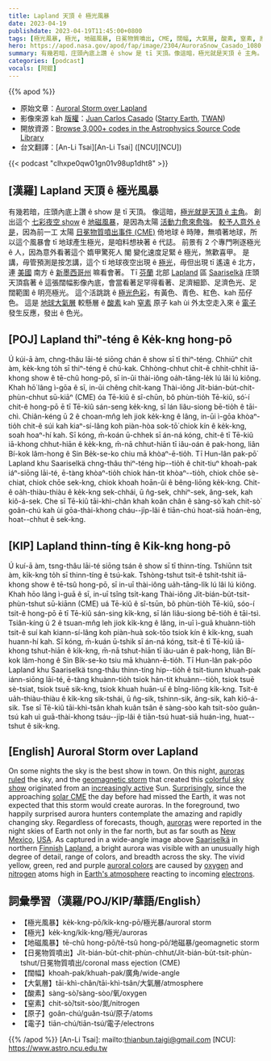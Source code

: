 ```yaml
---
title: Lapland 天頂 ê 極光風暴
date: 2023-04-19
publishdate: 2023-04-19T11:45:00+0800
tags: [極光風暴, 極光, 地磁風暴, 日冕物質噴出, CME, 闊幅, 大氣層, 酸素, 窒素, 原子, 電子]
hero: https://apod.nasa.gov/apod/fap/image/2304/AuroraSnow_Casado_1080.jpg
summary: 有幾若暗，庄頭內底上讚 ê show 是 tī 天頂。像這暗，極光就是天頂 ê 主角。
categories: [podcast]
vocals: [阿錕]
---
```


{{% apod %}}

- 原始文章：[Auroral Storm over Lapland](https://apod.nasa.gov/apod/ap230419.html)
- 影像來源 kah [版權][copyright]：[Juan Carlos Casado](https://www.twanight.org/casado) ([Starry Earth](https://www.flickr.com/photos/starryearth/albums/), [TWAN](https://www.twanight.org))
- 開放資源：[Browse 3,000+ codes in the Astrophysics Source Code Library](https://ascl.net/code/all)
- 台文翻譯：[An-Li Tsai][An-Li Tsai] ([NCU][NCU])

{{< podcast "clhxpe0qw01gn01v98up1dht8" >}}

## [漢羅] Lapland 天頂 ê 極光風暴
有幾若暗，庄頭內底上讚 ê show 是 tī 天頂。
像這暗，[極光就是天頂 ê 主角][auroras ruled]。
創出這个 [七彩夜空 show][colorful sky show] ê [地磁風暴][geomagnetic storm]，是因為太陽 [活動力愈來愈強][increasingly active]。
[較予人意外 ê 是][Surprisingly]，因為前一工 太陽 [日冕物質噴出事件 (CME)][solar CME] 倚地球 ê 時陣，無噴著地球，所以這个風暴會 tī 地球產生極光，是咱料想袂著 ê 代誌。
前景有 2 个專門咧逐極光 ê 人，因為意外看著這个 媠甲驚死人 閣 變化速度足緊 ê 極光，煞歡喜甲。
是講，毋管預測是按怎講，這个 tī 地球夜空出現 ê [極光][auroras]，毋但出現 tī 遙遠 ê 北方，連 [美國][USA] 南方 ê [新墨西哥州][New Mexico] 嘛看會著。
Tī [芬蘭][Finnish] 北部 [Lapland][Lapland] 區 [Saariselkä][Saariselkä] 庄頭 天頂翕著 ê 這張闊幅影像內底，會當看著足罕得看著、足濟細節、足濟色光、足闊範圍 ê 明亮極光。
這个活跳跳 ê [極光色彩][auroral colors]，有黃色、青色、紅色、kah 茄仔色。
這是 [地球大氣層][Earth's atmosphere] 較懸層 ê [酸素][oxygen] kah [窒素][nitrogen] 原子 kah ùi 外太空走入來 ê [電子][electrons] 發生反應，發出 ê 色光。

## [POJ] Lapland thiⁿ-téng ê Ke̍k-kng hong-pō
Ú kúi-ā àm, chng-thâu lāi-té siōng chán ê show sī tī thiⁿ-téng.
Chhiūⁿ chit àm, ke̍k-kng to̍h sī thiⁿ-téng ê chú-kak.
Chhòng-chhut chit-ê chhit-chhit iā-khong show ê tē-chû hong-pō, sī in-ūi thài-iông oa̍h-tāng-le̍k lú lâi lú kiông.
Khah hō͘ lâng ì-gōa ê sī, in-ūi chêng chi̍t-kang Thài-iông Ji̍t-bián-bu̍t-chit-phùn-chhut sū-kiāⁿ (CME) óa Tē-kiû ê sî-chūn, bô phùn-tio̍h Tē-kiû, só͘-í chit-ê hong-pō ē tī Tē-kiû sán-seng ke̍k-kng, sī lán liâu-siong bē-tio̍h ê tāi-chì.
Chiân-kéng ū 2 ê choan-mn̂g leh jiok ke̍k-kng ê lâng, in-ūi ì-gōa khòaⁿ-tio̍h chit-ê súi kah kiaⁿ-sí-lâng koh piàn-hòa sok-tō͘ chiok kín ê ke̍k-kng, soah hoaⁿ-hí kah.
Sī kóng, m̄-koán ū-chhek sī án-ná kóng, chit-ê tī Tē-kiû iā-khong chhut-hiān ê ke̍k-kng, m̄-nā chhut-hiān tī iâu-oán ê pak-hong, liân Bí-kok lâm-hong ê Sin Be̍k-se-ko chiu mā khòaⁿ-ē-tio̍h.
Tī Hun-lân pak-pō͘ Lapland khu Saariselkä chng-thâu thiⁿ-téng hip--tio̍h ê chit-tiuⁿ khoah-pak iáⁿ-siōng lāi-té, ē-tàng khòaⁿ-tio̍h chiok hán-tit khòaⁿ--tio̍h, chiok chōe sè-chiat, chiok chōe sek-kng, chiok khoah hoān-ûi ê bêng-liōng ke̍k-kng.
Chit-ê oa̍h-thiàu-thiàu ê ke̍k-kng sek-chhái, ū n̂g-sek, chhiⁿ-sek, âng-sek, kah kiô-á-sek.
Che sī Tē-kiû tāi-khì-chân khah koân chân ê sàng-sò͘ kah chit-sò͘ goân-chú kah ùi gōa-thài-khong cháu--ji̍p-lâi ê tiān-chú hoat-siā hoán-èng, hoat--chhut ê sek-kng.

## [KIP] Lapland thinn-tíng ê Ki̍k-kng hong-pō
Ú kuí-ā àm, tsng-thâu lāi-té siōng tsán ê show sī tī thinn-tíng.
Tshiūnn tsit àm, ki̍k-kng to̍h sī thinn-tíng ê tsú-kak.
Tshòng-tshut tsit-ê tshit-tshit iā-khong show ê tē-tsû hong-pō, sī in-uī thài-iông ua̍h-tāng-li̍k lú lâi lú kiông.
Khah hōo lâng ì-guā ê sī, in-uī tsîng tsi̍t-kang Thài-iông Ji̍t-bián-bu̍t-tsit-phùn-tshut sū-kiānn (CME) uá Tē-kiû ê sî-tsūn, bô phùn-tio̍h Tē-kiû, sóo-í tsit-ê hong-pō ē tī Tē-kiû sán-sing ki̍k-kng, sī lán liâu-siong bē-tio̍h ê tāi-tsì.
Tsiân-kíng ū 2 ê tsuan-mn̂g leh jiok ki̍k-kng ê lâng, in-uī ì-guā khuànn-tio̍h tsit-ê suí kah kiann-sí-lâng koh piàn-huà sok-tōo tsiok kín ê ki̍k-kng, suah huann-hí kah.
Sī kóng, m̄-kuán ū-tshik sī án-ná kóng, tsit-ê tī Tē-kiû iā-khong tshut-hiān ê ki̍k-kng, m̄-nā tshut-hiān tī iâu-uán ê pak-hong, liân Bí-kok lâm-hong ê Sin Bi̍k-se-ko tsiu mā khuànn-ē-tio̍h.
Tī Hun-lân pak-pōo Lapland khu Saariselkä tsng-thâu thinn-tíng hip--tio̍h ê tsit-tiunn khuah-pak iánn-siōng lāi-té, ē-tàng khuànn-tio̍h tsiok hán-tit khuànn--tio̍h, tsiok tsuē sè-tsiat, tsiok tsuē sik-kng, tsiok khuah huān-uî ê bîng-liōng ki̍k-kng.
Tsit-ê ua̍h-thiàu-thiàu ê ki̍k-kng sik-tshái, ū n̂g-sik, tshinn-sik, âng-sik, kah kiô-á-sik.
Tse sī Tē-kiû tāi-khì-tsân khah kuân tsân ê sàng-sòo kah tsit-sòo guân-tsú kah uì guā-thài-khong tsáu--ji̍p-lâi ê tiān-tsú huat-siā huán-ìng, huat--tshut ê sik-kng.

## [English] Auroral Storm over Lapland
On some nights the sky is the best show in town.
On this night, [auroras ruled][auroras ruled] the sky, and the [geomagnetic storm][geomagnetic storm] that created this [colorful sky show][colorful sky show] originated from an [increasingly active][increasingly active] Sun.
[Surprisingly][Surprisingly], since the approaching [solar CME][solar CME] the day before had missed the Earth, it was not expected that this storm would create auroras.
In the foreground, two happily surprised aurora hunters contemplate the amazing and rapidly changing sky.
Regardless of forecasts, though, [auroras][auroras] were reported in the night skies of Earth not only in the far north, but as far south as [New Mexico][New Mexico], [USA][USA].
As captured in a wide-angle image above [Saariselkä][Saariselkä] in northern [Finnish][Finnish] [Lapland][Lapland], a bright aurora was visible with an unusually high degree of detail, range of colors, and breadth across the sky.
The vivid yellow, green, red and purple [auroral colors][auroral colors] are caused by [oxygen][oxygen] and [nitrogen][nitrogen] atoms high in [Earth's atmosphere][Earth's atmosphere] reacting to incoming [electrons][electrons].

## 詞彙學習（漢羅/POJ/KIP/華語/English）
- 【極光風暴】ke̍k-kng-pō/ki̍k-kng-pō/極光暴/auroral storm
- 【極光】ke̍k-kng/ki̍k-kng/極光/auroras
- 【地磁風暴】tē-chû hong-pō/tē-tsû hong-pō/地磁暴/geomagnetic storm
- 【日冕物質噴出】Ji̍t-bián-bu̍t-chit-phùn-chhut/Ji̍t-bián-bu̍t-tsit-phùn-tshut/日冕物質噴出/coronal mass ejection (CME)
- 【闊幅】khoah-pak/khuah-pak/廣角/wide-angle
- 【大氣層】tāi-khì-chân/tāi-khì-tsân/大氣層/atmosphere
- 【酸素】sàng-sò͘/sàng-sòo/氧/oxygen
- 【窒素】chit-sò͘/tsit-sòo/氮/nitrogen
- 【原子】goân-chú/guân-tsú/原子/atoms
- 【電子】tiān-chú/tiān-tsú/電子/electrons

{{% /apod %}}
[An-Li Tsai]: mailto:thianbun.taigi@gmail.com
[NCU]: https://www.astro.ncu.edu.tw

[copyright]: https://apod.nasa.gov/apod/fap/lib/about_apod.html#srapply
[License]: https://creativecommons.org/licenses/by/2.0/

[auroras ruled]:https://apod.nasa.gov/cgi-bin/apod/apod_search?tquery=aurora
[geomagnetic storm]:https://www.nasa.gov/mission_pages/sunearth/spaceweather/index.html#q7
[colorful sky show]:https://apod.nasa.gov/apod/ap230419.htmlap170306.html
[increasingly active]:https://spaceweatherarchive.com/2023/02/04/sunspot-counts-hit-their-highest-level-in-9-years/
[Surprisingly]:https://media.istockphoto.com/id/1128004359/photo/close-up-scottish-fold-cat-head-with-shocking-face-and-wide-open-eyes-frighten-or-surprised.jpg?s=170667a&w=0&k=20&c=0x_xd9aj8iHg0vn-DHE9OJdjKyeOI6tDWWmqt91MteU=
[solar CME]:https://apod.nasa.gov/apod/ap230419.htmlap160110.html
[auroras]:https://spaceplace.nasa.gov/aurora/en/
[New Mexico]:https://en.wikipedia.org/wiki/New_Mexico
[USA]:https://en.wikipedia.org/wiki/United_States
[Saariselkä]:https://youtu.be/K9sAsThBkwg
[Finnish]:https://en.wikipedia.org/wiki/Finland
[Lapland]:https://en.wikipedia.org/wiki/S%C3%A1pmi
[auroral colors]:https://www.exploratorium.edu/learning_studio/auroras/difcolors.html
[oxygen]:https://periodic.lanl.gov/8.shtml
[nitrogen]:https://astrobiology.nasa.gov/news/new-insights-into-how-earth-got-its-nitrogen/
[Earth's atmosphere]:https://www.nasa.gov/mission_pages/sunearth/science/atmosphere-layers2.html
[electrons]:https://www.aps.org/publications/apsnews/200010/history.cfm
